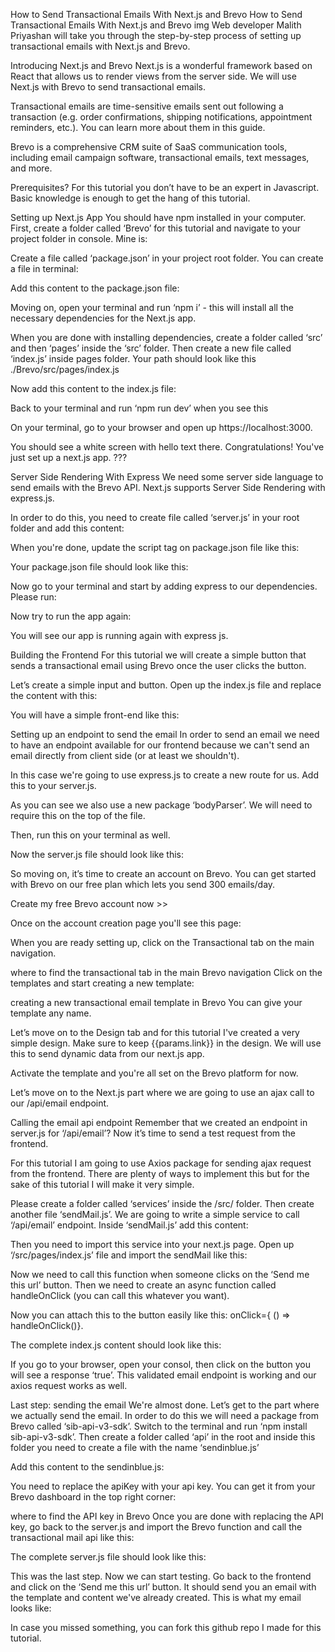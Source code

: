 How to Send Transactional Emails With Next.js and Brevo
How to Send Transactional Emails With Next.js and Brevo img
Web developer Malith Priyashan will take you through the step-by-step process of setting up transactional emails with Next.js and Brevo.

Introducing Next.js and Brevo
Next.js is a wonderful framework based on React that allows us to render views from the server side. We will use Next.js with Brevo to send transactional emails.

Transactional emails are time-sensitive emails sent out following a transaction (e.g. order confirmations, shipping notifications, appointment reminders, etc.). You can learn more about them in this guide.

Brevo is a comprehensive CRM suite of SaaS communication tools, including email campaign software, transactional emails, text messages, and more.

Prerequisites?
For this tutorial you don’t have to be an expert in Javascript. Basic knowledge is enough to get the hang of this tutorial.

Setting up Next.js App
You should have npm installed in your computer. First, create a folder called ‘Brevo’ for this tutorial and navigate to your project folder in console. Mine is:

Create a file called ‘package.json’ in your project root folder. You can create a file in terminal:

Add this content to the package.json file:

Moving on, open your terminal and run ‘npm i’ - this will install all the necessary dependencies for the Next.js app.

When you are done with installing dependencies, create a folder called ‘src’ and then ‘pages’ inside the ‘src’ folder. Then create a new file called ‘index.js’ inside pages folder. Your path should look like this ./Brevo/src/pages/index.js

Now add this content to the index.js file:

Back to your terminal and run ‘npm run dev’ when you see this

On your terminal, go to your browser and open up https://localhost:3000.

You should see a white screen with hello text there. Congratulations! You've just set up a next.js app. ???

Server Side Rendering With Express
We need some server side language to send emails with the Brevo API. Next.js supports Server Side Rendering with express.js.

In order to do this, you need to create file called ‘server.js’ in your root folder and add this content:

When you're done, update the script tag on package.json file like this:

Your package.json file should look like this:

Now go to your terminal and start by adding express to our dependencies. Please run:

Now try to run the app again:

You will see our app is running again with express js.

Building the Frontend
For this tutorial we will create a simple button that sends a transactional email using Brevo once the user clicks the button.

Let’s create a simple input and button. Open up the index.js file and replace the content with this:

You will have a simple front-end like this:


Setting up an endpoint to send the email
In order to send an email we need to have an endpoint available for our frontend because we can't send an email directly from client side (or at least we shouldn't).

In this case we're going to use express.js to create a new route for us. Add this to your server.js.

As you can see we also use a new package ‘bodyParser’. We will need to require this on the top of the file.

Then, run this on your terminal as well.

Now the server.js file should look like this:

So moving on, it’s time to create an account on Brevo. You can get started with Brevo on our free plan which lets you send 300 emails/day.

Create my free Brevo account now >>

Once on the account creation page you'll see this page:


When you are ready setting up, click on the Transactional tab on the main navigation.

where to find the transactional tab in the main Brevo navigation
Click on the templates and start creating a new template:

creating a new transactional email template in Brevo
You can give your template any name.

Let’s move on to the Design tab and for this tutorial I've created a very simple design. Make sure to keep {{params.link}} in the design. We will use this to send dynamic data from our next.js app.

Activate the template and you're all set on the Brevo platform for now.

Let’s move on to the Next.js part where we are going to use an ajax call to our /api/email endpoint.

Calling the email api endpoint
Remember that we created an endpoint in server.js for ‘/api/email’? Now it’s time to send a test request from the frontend.

For this tutorial I am going to use Axios package for sending ajax request from the frontend. There are plenty of ways to implement this but for the sake of this tutorial I will make it very simple.

Please create a folder called ‘services’ inside the /src/ folder. Then create another file ‘sendMail.js’. We are going to write a simple service to call ‘/api/email’ endpoint. Inside ‘sendMail.js’ add this content:

Then you need to import this service into your next.js page. Open up ‘/src/pages/index.js’ file and import the sendMail like this:

Now we need to call this function when someone clicks on the ‘Send me this url’ button. Then we need to create an async function called handleOnClick (you can call this whatever you want).

Now you can attach this to the button easily like this: onClick={ () => handleOnClick()}.

The complete index.js content should look like this:

If you go to your browser, open your consol, then click on the button you will see a response ‘true’. This validated email endpoint is working and our axios request works as well.

Last step: sending the email
We're almost done. Let’s get to the part where we actually send the email. In order to do this we will need a package from Brevo called ‘sib-api-v3-sdk’. Switch to the terminal and run ‘npm install sib-api-v3-sdk’. Then create a folder called ‘api’ in the root and inside this folder you need to create a file with the name ‘sendinblue.js’

Add this content to the sendinblue.js:

You need to replace the apiKey with your api key. You can get it from your Brevo dashboard in the top right corner:

where to find the API key in Brevo
Once you are done with replacing the API key, go back to the server.js and import the Brevo function and call the transactional mail api like this:

The complete server.js file should look like this:

This was the last step. Now we can start testing. Go back to the frontend and click on the ‘Send me this url’ button. It should send you an email with the template and content we've already created. This is what my email looks like:


In case you missed something, you can fork this github repo I made for this tutorial.